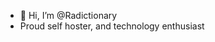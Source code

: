 - 👋 Hi, I’m @Radictionary
- Proud self hoster, and technology enthusiast 

<!---
RK129/RK129 is a ✨ special ✨ repository because its `README.md` (this file) appears on your GitHub profile.
You can click the Preview link to take a look at your changes.
--->
